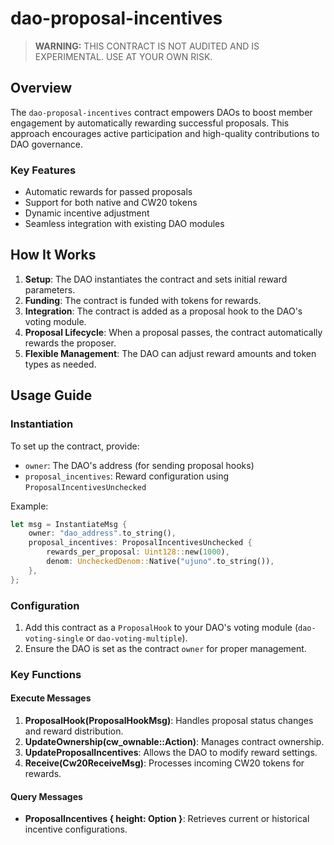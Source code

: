 # dao-proposal-incentives

> **WARNING:** THIS CONTRACT IS NOT AUDITED AND IS EXPERIMENTAL. USE AT YOUR OWN RISK.

## Overview

The `dao-proposal-incentives` contract empowers DAOs to boost member engagement by automatically rewarding successful proposals. This approach encourages active participation and high-quality contributions to DAO governance.

### Key Features

- Automatic rewards for passed proposals
- Support for both native and CW20 tokens
- Dynamic incentive adjustment
- Seamless integration with existing DAO modules

## How It Works

1. **Setup**: The DAO instantiates the contract and sets initial reward parameters.
2. **Funding**: The contract is funded with tokens for rewards.
2. **Integration**: The contract is added as a proposal hook to the DAO's voting module.
3. **Proposal Lifecycle**: When a proposal passes, the contract automatically rewards the proposer.
4. **Flexible Management**: The DAO can adjust reward amounts and token types as needed.

## Usage Guide

### Instantiation

To set up the contract, provide:

- `owner`: The DAO's address (for sending proposal hooks)
- `proposal_incentives`: Reward configuration using `ProposalIncentivesUnchecked`

Example:
```rust
let msg = InstantiateMsg {
    owner: "dao_address".to_string(),
    proposal_incentives: ProposalIncentivesUnchecked {
        rewards_per_proposal: Uint128::new(1000),
        denom: UncheckedDenom::Native("ujuno".to_string()),
    },
};
```

### Configuration

1. Add this contract as a `ProposalHook` to your DAO's voting module (`dao-voting-single` or `dao-voting-multiple`).
2. Ensure the DAO is set as the contract `owner` for proper management.

### Key Functions

#### Execute Messages

1. **ProposalHook(ProposalHookMsg)**: Handles proposal status changes and reward distribution.
2. **UpdateOwnership(cw_ownable::Action)**: Manages contract ownership.
3. **UpdateProposalIncentives**: Allows the DAO to modify reward settings.
4. **Receive(Cw20ReceiveMsg)**: Processes incoming CW20 tokens for rewards.

#### Query Messages

- **ProposalIncentives { height: Option<u64> }**: Retrieves current or historical incentive configurations.